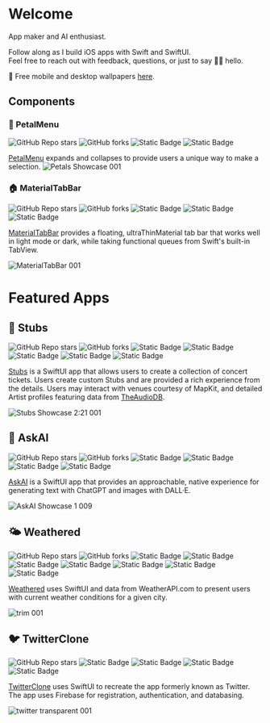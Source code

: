 # Welcome

App maker and AI enthusiast.
 
Follow along as I build iOS apps with Swift and SwiftUI.  
Feel free to reach out with feedback, questions, or just to say 👋🏼 hello.  

📲 Free mobile and desktop wallpapers [here](https://bit.ly/bodhiwallpapers).

## Components

### 🌼 PetalMenu
![GitHub Repo stars](https://img.shields.io/github/stars/bodhichristian/PetalMenu)
![GitHub forks](https://img.shields.io/github/forks/bodhichristian/PetalMenu)
![Static Badge](https://img.shields.io/badge/Swift-orange)
![Static Badge](https://img.shields.io/badge/SwiftUI-orange)

[PetalMenu](https://github.com/bodhichristian/PetalMenu) expands and collapses to provide users a unique way to make a selection.
![Petals Showcase 001](https://github.com/bodhichristian/bodhichristian/assets/110639779/e238838b-a826-479f-81df-55c8ef35453e)

### 🏠 MaterialTabBar
![GitHub Repo stars](https://img.shields.io/github/stars/bodhichristian/MaterialTabBar)
![GitHub forks](https://img.shields.io/github/forks/bodhichristian/MaterialTabBar)
![Static Badge](https://img.shields.io/badge/Swift-orange)
![Static Badge](https://img.shields.io/badge/SwiftUI-orange)
![Static Badge](https://img.shields.io/badge/iOS_17-orange)

[MaterialTabBar](https://github.com/bodhichristian/MaterialTabBar) provides a floating, ultraThinMaterial tab bar that works well in light mode or dark, while taking functional queues from Swift's built-in TabView.
  
![MaterialTabBar 001](https://github.com/bodhichristian/bodhichristian/assets/110639779/af08768a-5ec6-489f-8a87-83bbc7cf57c7)

# Featured Apps
## 🎫 Stubs
![GitHub Repo stars](https://img.shields.io/github/stars/bodhichristian/stubs)
![GitHub forks](https://img.shields.io/github/forks/bodhichristian/stubs)
![Static Badge](https://img.shields.io/badge/Swift-orange)
![Static Badge](https://img.shields.io/badge/SwiftUI-orange)
![Static Badge](https://img.shields.io/badge/SwiftData-orange)
![Static Badge](https://img.shields.io/badge/MapKit-green)
![Static Badge](https://img.shields.io/badge/TheAudioDB-gray)

[Stubs](https://github.com/bodhichristian/Stubs) is a SwiftUI app that allows users to create a collection of concert tickets. Users create custom Stubs and are provided a rich experience from the details. Users may interact with venues courtesy of MapKit, and detailed Artist profiles featuring data from [TheAudioDB](https://www.theaudiodb.com).

![Stubs Showcase 2:21 001](https://github.com/bodhichristian/bodhichristian/assets/110639779/c600e869-1d37-4b02-bf53-d2b6201f2f4c)



## 📱 AskAI 
![GitHub Repo stars](https://img.shields.io/github/stars/bodhichristian/askai)
![GitHub forks](https://img.shields.io/github/forks/bodhichristian/askai)
![Static Badge](https://img.shields.io/badge/Swift-orange)
![Static Badge](https://img.shields.io/badge/SwiftUI-orange)
![Static Badge](https://img.shields.io/badge/OpenAI_API-gray)
![Static Badge](https://img.shields.io/badge/MVVM-gray)


[AskAI](https://github.com/bodhichristian/AskAI) is a SwiftUI app that provides an approachable, native experience for generating text with ChatGPT and images with DALL·E. 
  
![‎AskAI Showcase 1 ‎009](https://github.com/bodhichristian/bodhichristian/assets/110639779/f38119cb-1e72-4799-8aa0-491085697c46)

## 🌤️ Weathered 
![GitHub Repo stars](https://img.shields.io/github/stars/bodhichristian/weathered)
![GitHub forks](https://img.shields.io/github/forks/bodhichristian/weathered)
![Static Badge](https://img.shields.io/badge/Swift-orange)
![Static Badge](https://img.shields.io/badge/SwiftUI-orange)
![Static Badge](https://img.shields.io/badge/SwiftData-orange)
![Static Badge](https://img.shields.io/badge/MapKit-green)
![Static Badge](https://img.shields.io/badge/CoreLocation-blue)
![Static Badge](https://img.shields.io/badge/WeatherAPI-gray)
![Static Badge](https://img.shields.io/badge/MVVM-gray)

[Weathered](https://github.com/bodhichristian/Weathered) uses SwiftUI and data from WeatherAPI.com to present users with current weather conditions for a given city.
   
![trim 001](https://github.com/bodhichristian/bodhichristian/assets/110639779/f535c4ad-3dc3-45f9-a67e-5aaa299ca452)


## 🐦 TwitterClone 
![GitHub Repo stars](https://img.shields.io/github/stars/bodhichristian/twitterclone)
![Static Badge](https://img.shields.io/badge/Swift-orange)
![Static Badge](https://img.shields.io/badge/SwiftUI-orange)
![Static Badge](https://img.shields.io/badge/Firebase-red)
![Static Badge](https://img.shields.io/badge/MVVM-gray)

[TwitterClone](https://github.com/bodhichristian/TwitterClone) uses SwiftUI to recreate the app formerly known as Twitter. The app uses Firebase for registration, authentication, and databasing. 
  
![‎twitter transparent ‎001](https://github.com/bodhichristian/bodhichristian/assets/110639779/ed91fe22-a9ab-4243-a1ff-70f543a1439f)






